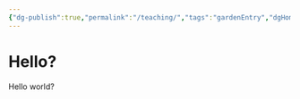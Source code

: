 ```yaml
---
{"dg-publish":true,"permalink":"/teaching/","tags":"gardenEntry","dgHomeLink":true,"dgPassFrontmatter":false}
---
```


# Hello?
Hello world?